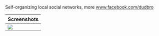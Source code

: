 Self-organizing local social networks, more www.facebook.com/dudbro


<table>
  <thead><tr>
    <th>Screenshots</th>
  </tr></thead>
  <tbody><tr>
    <td><img src="https://github.com/ru-nekit-android/dudbro/tree/master/screenshots/1.jpg"/></td>
</tbody>
</table>